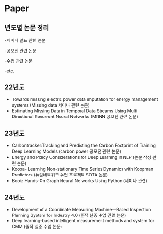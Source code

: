 # Paper 

## 년도별 논문 정리
-세미나 발표 관련 논문

-공모전 관련 논문

-수업 관련 논문

-etc.

## 22년도
- Towards missing electric power data imputation for energy management systems (Missing data 세미나 관련 논문)
- Estimating Missing Data in Temporal Data Streams Using Multi Directional Recurrent Neural Networks (MRNN 공모전 관련 논문)

## 23년도
- Carbontracker:Tracking and Predicting the Carbon Footprint of Training Deep Learning Models (carbon power 공모전 관련 논문)
- Energy and Policy Considerations for Deep Learning in NLP (논문 작성 관련 논문)
- Koopa- Learning Non-stationary Time Series Dynamics with Koopman Predictors (뉴럴네트워크 수업 프로젝트 SOTA 논문)
- Book: Hands-On Graph Neural Networks Using Python (세미나 관련)

## 24년도
- Development of a Coordinate Measuring Machine—Based Inspection Planning System for Industry 4.0 (졸작 실증 수업 관련 논문)
- Deep learning–based intelligent measurement methods and system for CMM (졸작 실증 수업 논문)
